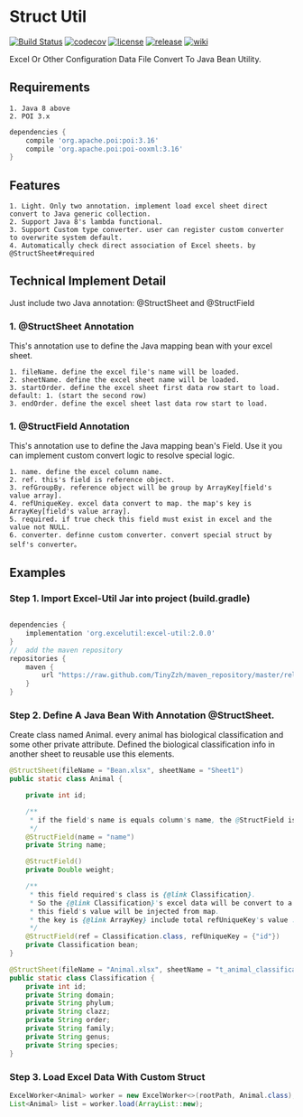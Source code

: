 # Struct Util

[![Build Status](https://travis-ci.org/TinyZzh/ExcelUtil.svg?branch=master)](https://travis-ci.org/TinyZzh/ExcelUtil)
[![codecov](https://codecov.io/gh/TinyZzh/ExcelUtil/branch/master/graph/badge.svg)](https://codecov.io/gh/TinyZzh/ExcelUtil)
[![license](https://img.shields.io/github/license/TinyZzh/ExcelUtil.svg)](https://github.com/TinyZzh/ExcelUtil)
[![release](https://img.shields.io/github/release/TinyZzh/ExcelUtil.svg)](https://github.com/TinyZzh/ExcelUtil/releases/latest)
[![wiki](https://img.shields.io/badge/Docs-Wiki-green.svg)](https://github.com/TinyZzh/ExcelUtil/wiki)

Excel Or Other Configuration Data File Convert To Java Bean Utility. 

## Requirements

    1. Java 8 above
    2. POI 3.x
```groovy
dependencies {
    compile 'org.apache.poi:poi:3.16'
    compile 'org.apache.poi:poi-ooxml:3.16'
}
```         

## Features
    
    1. Light. Only two annotation. implement load excel sheet direct convert to Java generic collection.
    2. Support Java 8's lambda functional. 
    3. Support Custom type converter. user can register custom converter to overwrite system default.
    4. Automatically check direct association of Excel sheets. by @StructSheet#required

## Technical Implement Detail

Just include two Java annotation: @StructSheet and @StructField

### 1. @StructSheet Annotation
This's annotation use to define the Java mapping bean with your excel sheet.

    1. fileName. define the excel file's name will be loaded.
    2. sheetName. define the excel sheet name will be loaded. 
    3. startOrder. define the excel sheet first data row start to load. default: 1. (start the second row) 
    3. endOrder. define the excel sheet last data row start to load.

### 1. @StructField Annotation
This's annotation use to define the Java mapping bean's Field. 
Use it you can implement custom convert logic to resolve special logic.

    1. name. define the excel column name. 
    2. ref. this's field is reference object.
    3. refGroupBy. reference object will be group by ArrayKey[field's value array].
    4. refUniqueKey. excel data convert to map. the map's key is ArrayKey[field's value array].
    5. required. if true check this field must exist in excel and the value not NULL.
    6. converter. definne custom converter. convert special struct by self's converter。


## Examples

### Step 1. Import Excel-Util Jar into project (build.gradle)

```groovy

dependencies {
    implementation 'org.excelutil:excel-util:2.0.0'
}
//  add the maven repository
repositories {
    maven {
        url "https://raw.github.com/TinyZzh/maven_repository/master/release/"
    }
}
```

### Step 2. Define A Java Bean With Annotation @StructSheet. 
Create class named Animal. every animal has biological classification and some other private attribute.
Defined the biological classification info in another sheet to reusable use this elements.
```java
@StructSheet(fileName = "Bean.xlsx", sheetName = "Sheet1")
public static class Animal {

    private int id;

    /**
     * if the field's name is equals column's name, the @StructField is not necessary.
     */
    @StructField(name = "name")
    private String name;

    @StructField()
    private Double weight;

    /**
     * this field required's class is {@link Classification}.
     * So the {@link Classification}'s excel data will be convert to a temp Map collection.
     * this field's value will be injected from map.
     * the key is {@link ArrayKey} include total refUniqueKey's value .
     */
    @StructField(ref = Classification.class, refUniqueKey = {"id"})
    private Classification bean;
}

@StructSheet(fileName = "Animal.xlsx", sheetName = "t_animal_classification")
public static class Classification {
    private int id;
    private String domain;
    private String phylum;
    private String clazz;
    private String order;
    private String family;
    private String genus;
    private String species;
}
```
### Step 3. Load Excel Data With Custom Struct

```java
ExcelWorker<Animal> worker = new ExcelWorker<>(rootPath, Animal.class);
List<Animal> list = worker.load(ArrayList::new);
```